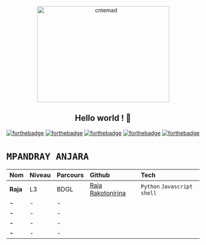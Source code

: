 
<p align="center"><img src="https://github.com/RajaRakoto/cntemad/blob/master/official-logo.png" height="250" width="345" alt="cntemad"></p>


<h2 align="center">Hello world ! 👋</h2>


[![forthebadge](https://forthebadge.com/images/badges/built-with-love.svg)](https://forthebadge.com) [![forthebadge](https://forthebadge.com/images/badges/for-you.svg)](https://forthebadge.com) [![forthebadge](https://forthebadge.com/images/badges/open-source.svg)](https://forthebadge.com) [![forthebadge](https://forthebadge.com/images/badges/uses-git.svg)](https://forthebadge.com) [![forthebadge](https://forthebadge.com/images/badges/built-by-developers.svg)](https://forthebadge.com)

# `MPANDRAY ANJARA`

| Nom       | Niveau | Parcours | Github  | Tech
|:----------|:-------|:---------|:--------|:-------------------------------------------------------------------------------------------
| **Raja**  |   L3   |   BDGL   |[Raja Rakotonirina](https://github.com/RajaRakoto)|`Python` `Javascript` `shell`
| **-**     |   -    |    -     |
| **-**     |   -    |    -     |
| **-**     |   -    |    -     |
| **-**     |   -    |    -     |